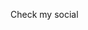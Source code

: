 Check my social

  <link rel="stylesheet" href="https://cdnjs.cloudflare.com/ajax/libs/font-awesome/4.7.0/css/font-awesome.min.css">

<!-- Add font awesome icons -->
<a href="https://x.com/999J0ny" class="fa fa-twitter"></a>
<a href="https://github.com/J0ny01" class="fa fa-github"></a>
